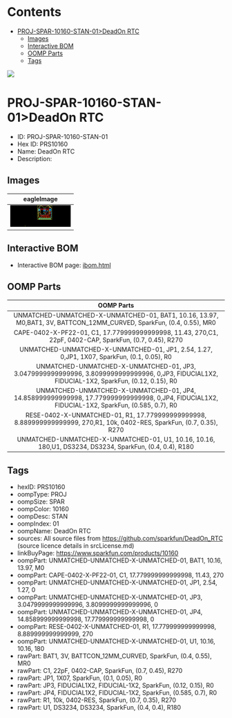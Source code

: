



Contents
========

* [PROJ-SPAR-10160-STAN-01>DeadOn RTC](#proj-spar-10160-stan-01deadon-rtc)
	* [Images](#images)
	* [Interactive BOM](#interactive-bom)
	* [OOMP Parts](#oomp-parts)
	* [Tags](#tags)
  
![][im]
# PROJ-SPAR-10160-STAN-01>DeadOn RTC

- ID: PROJ-SPAR-10160-STAN-01
- Hex ID: PRS10160
- Name: DeadOn RTC
- Description: 

## Images
  
  

|eagleImage|
| :---: |
|[![eagleImage](eagleImage_140.png)](eagleImage_600.png)|

## Interactive BOM

- Interactive BOM page: [ibom.html](kicad/bom/ibom.html)

## OOMP Parts
  

|OOMP Parts|
| :---: |
|UNMATCHED-UNMATCHED-X-UNMATCHED-01, BAT1, 10.16, 13.97, M0,BAT1, 3V, BATTCON_12MM_CURVED, SparkFun, (0.4, 0.55), MR0|
|CAPE-0402-X-PF22-01, C1, 17.779999999999998, 11.43, 270,C1, 22pF, 0402-CAP, SparkFun, (0.7, 0.45), R270|
|UNMATCHED-UNMATCHED-X-UNMATCHED-01, JP1, 2.54, 1.27, 0,JP1, 1X07, SparkFun, (0.1, 0.05), R0|
|UNMATCHED-UNMATCHED-X-UNMATCHED-01, JP3, 3.0479999999999996, 3.8099999999999996, 0,JP3, FIDUCIAL1X2, FIDUCIAL-1X2, SparkFun, (0.12, 0.15), R0|
|UNMATCHED-UNMATCHED-X-UNMATCHED-01, JP4, 14.858999999999998, 17.779999999999998, 0,JP4, FIDUCIAL1X2, FIDUCIAL-1X2, SparkFun, (0.585, 0.7), R0|
|RESE-0402-X-UNMATCHED-01, R1, 17.779999999999998, 8.889999999999999, 270,R1, 10k, 0402-RES, SparkFun, (0.7, 0.35), R270|
|UNMATCHED-UNMATCHED-X-UNMATCHED-01, U1, 10.16, 10.16, 180,U1, DS3234, DS3234, SparkFun, (0.4, 0.4), R180|

## Tags

- hexID: PRS10160
- oompType: PROJ
- oompSize: SPAR
- oompColor: 10160
- oompDesc: STAN
- oompIndex: 01
- oompName: DeadOn RTC
- sources: All source files from https://github.com/sparkfun/DeadOn_RTC (source licence details in srcLicense.md)
- linkBuyPage: https://www.sparkfun.com/products/10160
- oompPart: UNMATCHED-UNMATCHED-X-UNMATCHED-01, BAT1, 10.16, 13.97, M0
- oompPart: CAPE-0402-X-PF22-01, C1, 17.779999999999998, 11.43, 270
- oompPart: UNMATCHED-UNMATCHED-X-UNMATCHED-01, JP1, 2.54, 1.27, 0
- oompPart: UNMATCHED-UNMATCHED-X-UNMATCHED-01, JP3, 3.0479999999999996, 3.8099999999999996, 0
- oompPart: UNMATCHED-UNMATCHED-X-UNMATCHED-01, JP4, 14.858999999999998, 17.779999999999998, 0
- oompPart: RESE-0402-X-UNMATCHED-01, R1, 17.779999999999998, 8.889999999999999, 270
- oompPart: UNMATCHED-UNMATCHED-X-UNMATCHED-01, U1, 10.16, 10.16, 180
- rawPart: BAT1, 3V, BATTCON_12MM_CURVED, SparkFun, (0.4, 0.55), MR0
- rawPart: C1, 22pF, 0402-CAP, SparkFun, (0.7, 0.45), R270
- rawPart: JP1, 1X07, SparkFun, (0.1, 0.05), R0
- rawPart: JP3, FIDUCIAL1X2, FIDUCIAL-1X2, SparkFun, (0.12, 0.15), R0
- rawPart: JP4, FIDUCIAL1X2, FIDUCIAL-1X2, SparkFun, (0.585, 0.7), R0
- rawPart: R1, 10k, 0402-RES, SparkFun, (0.7, 0.35), R270
- rawPart: U1, DS3234, DS3234, SparkFun, (0.4, 0.4), R180



[im]: eagleImage_450.png

